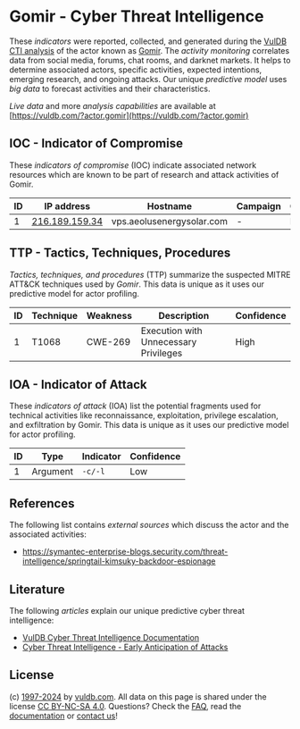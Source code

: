 # Gomir - Cyber Threat Intelligence

These _indicators_ were reported, collected, and generated during the [VulDB CTI analysis](https://vuldb.com/?kb.cti) of the actor known as [Gomir](https://vuldb.com/?actor.gomir). The _activity monitoring_ correlates data from social media, forums, chat rooms, and darknet markets. It helps to determine associated actors, specific activities, expected intentions, emerging research, and ongoing attacks. Our unique _predictive model_ uses _big data_ to forecast activities and their characteristics.

_Live data_ and more _analysis capabilities_ are available at [https://vuldb.com/?actor.gomir](https://vuldb.com/?actor.gomir)

## IOC - Indicator of Compromise

These _indicators of compromise_ (IOC) indicate associated network resources which are known to be part of research and attack activities of Gomir.

ID | IP address | Hostname | Campaign | Confidence
-- | ---------- | -------- | -------- | ----------
1 | [216.189.159.34](https://vuldb.com/?ip.216.189.159.34) | vps.aeolusenergysolar.com | - | High

## TTP - Tactics, Techniques, Procedures

_Tactics, techniques, and procedures_ (TTP) summarize the suspected MITRE ATT&CK techniques used by _Gomir_. This data is unique as it uses our predictive model for actor profiling.

ID | Technique | Weakness | Description | Confidence
-- | --------- | -------- | ----------- | ----------
1 | T1068 | CWE-269 | Execution with Unnecessary Privileges | High

## IOA - Indicator of Attack

These _indicators of attack_ (IOA) list the potential fragments used for technical activities like reconnaissance, exploitation, privilege escalation, and exfiltration by Gomir. This data is unique as it uses our predictive model for actor profiling.

ID | Type | Indicator | Confidence
-- | ---- | --------- | ----------
1 | Argument | `-c/-l` | Low

## References

The following list contains _external sources_ which discuss the actor and the associated activities:

* https://symantec-enterprise-blogs.security.com/threat-intelligence/springtail-kimsuky-backdoor-espionage

## Literature

The following _articles_ explain our unique predictive cyber threat intelligence:

* [VulDB Cyber Threat Intelligence Documentation](https://vuldb.com/?kb.cti)
* [Cyber Threat Intelligence - Early Anticipation of Attacks](https://www.scip.ch/en/?labs.20201022)

## License

(c) [1997-2024](https://vuldb.com/?kb.changelog) by [vuldb.com](https://vuldb.com/?kb.about). All data on this page is shared under the license [CC BY-NC-SA 4.0](https://creativecommons.org/licenses/by-nc-sa/4.0/). Questions? Check the [FAQ](https://vuldb.com/?kb.faq), read the [documentation](https://vuldb.com/?kb) or [contact us](https://vuldb.com/?contact)!
